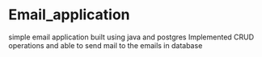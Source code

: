 # Email_application
 
simple email application built using java and postgres 
Implemented CRUD operations and able to send mail to the emails in database
